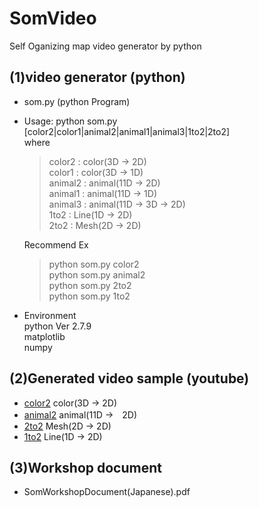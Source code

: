 # SomVideo
Self Oganizing map video generator by python
## (1)video generator (python)
- som.py (python Program)    
- Usage: python som.py [color2|color1|animal2|animal1|animal3|1to2|2to2]  
    where  
    >color2 : color(3D -> 2D)  
    >color1 :  color(3D -> 1D)  
    >animal2 :  animal(11D -> 2D)  
    >animal1 :  animal(11D -> 1D)  
    >animal3 :  animal(11D -> 3D -> 2D)  
    >1to2 :  Line(1D -> 2D)  
    >2to2 :  Mesh(2D -> 2D)  
    
    Recommend Ex   
    >python som.py color2  
    >python som.py animal2  
    >python som.py 2to2  
    >python som.py 1to2  


- Environment  
    python Ver 2.7.9  
    matplotlib  
    numpy
    

## (2)Generated video sample (youtube)
- [color2](https://www.youtube.com/watch?v=5oHN6gYx-hI)      color(3D → 2D)  
- [animal2](https://www.youtube.com/watch?v=Oep5kqBQ-Yc)      animal(11D →　2D)  
- [2to2](https://www.youtube.com/watch?v=ycj_ANwFV9Y) Mesh(2D -> 2D)  
- [1to2](https://www.youtube.com/watch?v=zIfC0TmzHMY) Line(1D -> 2D)  


## (3)Workshop document
- SomWorkshopDocument(Japanese).pdf
